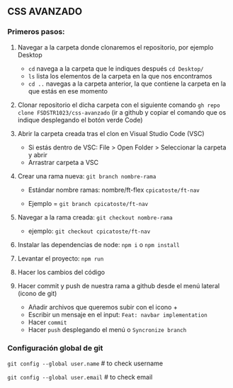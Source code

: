## CSS AVANZADO

### Primeros pasos:

1. Navegar a la carpeta donde clonaremos el repositorio, por ejemplo Desktop
    - `cd` navega a la carpeta que le indiques después `cd Desktop/`
    - `ls` lista los elementos de la carpeta en la que nos encontramos
    - `cd ..` navegas a la carpeta anterior, la que contiene la carpeta en la que estás en ese momento
      
2. Clonar repositorio el dicha carpeta con el siguiente comando `gh repo clone FSDSTR1023/css-avanzado` (ir a github y copiar el comando que os indique desplegando el botón verde Code)

3. Abrir la carpeta creada tras el clon en Visual Studio Code (VSC)
    - Si estás dentro de VSC: File > Open Folder > Seleccionar la carpeta y abrir
    - Arrastrar carpeta a VSC
      
4. Crear una rama nueva: `git branch nombre-rama`

    - Estándar nombre ramas: nombre/ft-flex `cpicatoste/ft-nav`
    
    - Ejemplo = `git branch cpicatoste/ft-nav`

5. Navegar a la rama creada: `git checkout nombre-rama`

    - ejemplo: `git checkout cpicatoste/ft-nav`

6. Instalar las dependencias de node: `npm i` o `npm install`

7. Levantar el proyecto: `npm run`

8. Hacer los cambios del código

9. Hacer commit y push de nuestra rama a github desde el menú lateral (icono de git)
    - Añadir archivos que queremos subir con el icono +
    - Escribir un mensaje en el input: `Feat: navbar implementation`
    - Hacer `commit`
    - Hacer `push` desplegando el menú o `Syncronize branch`

### Configuración global de git

`git config --global user.name` # to check username
 
`git config --global user.email` # to check email
